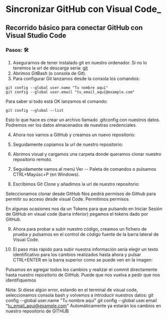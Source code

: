 # **Sincronizar GitHub con Visual Code**_
## Recorrido básico para conectar GitHub con Visual Studio Code

### Pasos: 🛠️
1.	Asegurarnos de tener instalado git en nuestro ordenador. Si no lo tenemos la url de descarga sería: [git](https://git-scm.com/)
2.	Abrimos GitBash (o consola de Git).
3.	Para configurar Git lanzamos desde la consola los comandos:
```
git config --global user.name "Tu nombre aquí"
git config --global user.email "tu_email_aquí@example.com"
```
Para saber si todo está OK lanzamos el comando:
```
git config -–global –-list
```
 

Esto lo que hace es crear un archivo llamado .gitconfig con nuestros datos. Podremos ver los datos almacenados de nuestras credenciales.

4.	Ahora nos vamos a GitHub y creamos un nuevo repositorio:
5.	Seguidamente copiamos la url de nuestro repositorio:

6.	Abrimos visual y cargamos una carpeta donde queramos clonar nuestro repositorio remoto.

7.	Seguidamente vamos al menú  Ver -- Paleta de comandos o  pulsamos CTRL+Mayúsc+P (en Windows).

8.	Escribimos Git Clone y añadimos la url de nuestro repositorio:


Seleccionamos clonar desde GitHub
Nos pedirá permisos de Github para permitir su acceso desde visual Code. Permitimos permisos

En algunas ocasiones nos da un Tokens para que pulsando en Iniciar Sesión de GitHub en visual code (barra inferior) pegamos el tokens dado por GitHub.



9.	Ahora para probar a subir nuestro código, creamos un fichero de prueba y pulsamos en el control de código fuente de la barra lateral de Visual Code.










10.	El paso más rápido para subir nuestra información sería elegir un texto identificativo para los cambios realizados hasta ahora y pulsar CTRL+ENTER en la barra superior como se puede ven en la imagen:



Pulsamos en agregar todos los cambios y realizar el commit directamente hasta nuestro repositorio de GitHub.
Puede que nos vuelva a pedir que nos identifiquemos

Nota: Si diese algún error, estando en el terminal de visual code, seleccionamos consola bash y volvemos a introducir nuestros datos:
git config --global user.name "Tu nombre aquí"
git config --global user.email "tu_email_aquí@example.com"
Automáticamente ya estarán los cambios en nuestro repositorio de GITHUB


